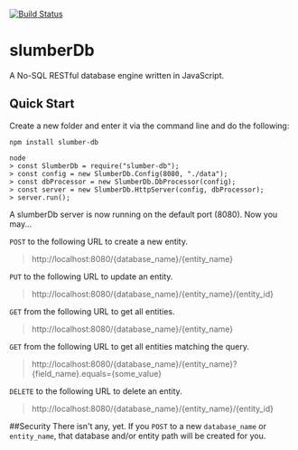 [![Build Status](https://travis-ci.org/QuantumConcepts/slumber-db.svg?branch=master)](https://travis-ci.org/QuantumConcepts/slumber-db)

# slumberDb
A No-SQL RESTful database engine written in JavaScript.

## Quick Start
Create a new folder and enter it via the command line and do the following:

    npm install slumber-db
    
    node
    > const SlumberDb = require("slumber-db");
    > const config = new SlumberDb.Config(8080, "./data");
    > const dbProcessor = new SlumberDb.DbProcessor(config);
    > const server = new SlumberDb.HttpServer(config, dbProcessor);
    > server.run();

A slumberDb server is now running on the default port (8080). Now you may...

`POST` to the following URL to create a new entity.
> http://localhost:8080/{database_name}/{entity_name}
	
`PUT` to the following URL to update an entity.
> http://localhost:8080/{database_name}/{entity_name}/{entity_id}
	
`GET` from the following URL to get all entities.
> http://localhost:8080/{database_name}/{entity_name}
	
`GET` from the following URL to get all entities matching the query.
> http://localhost:8080/{database_name}/{entity_name}?{field_name}.equals={some_value}
	
`DELETE` to the following URL to delete an entity.
> http://localhost:8080/{database_name}/{entity_name}/{entity_id}

##Security
There isn't any, yet. If you `POST` to a new `database_name` or `entity_name`, that database and/or entity path will be created for you.
